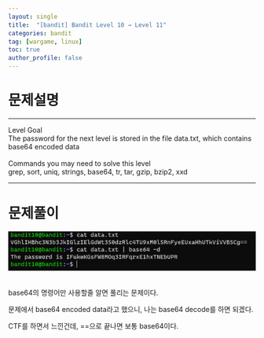 ```yaml
---
layout: single
title:  "[bandit] Bandit Level 10 → Level 11"
categories: bandit
tag: [wargame, linux]
toc: true
author_profile: false
---
```



# 문제설명
<hr size=10 noshade>
Level Goal<br/>
The password for the next level is stored in the file data.txt, which contains base64 encoded data<br/>
<br/>
Commands you may need to solve this level<br/>
grep, sort, uniq, strings, base64, tr, tar, gzip, bzip2, xxd<br/>
<hr size=10 noshade>

# 문제풀이

<img src="../../images/2022-01-22/bandit10-1.PNG">
<p><br/>base64의 명령어만 사용할줄 알면 풀리는 문제이다.<br/></p>
<p>문제에서 base64 encoded data라고 했으니, 나는 base64 decode를 하면 되겠다.</p>
<p>CTF를 하면서 느낀건데, ==으로 끝나면 보통 base64이다.</p>
<p></p>
<p></p>
<p></p>




